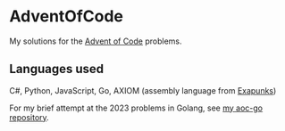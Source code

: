 # AdventOfCode

My solutions for the [Advent of Code](https://adventofcode.com/) problems.

## Languages used

C#, Python, JavaScript, Go, AXIOM (assembly language from [Exapunks](https://www.zachtronics.com/exapunks/))

For my brief attempt at the 2023 problems in Golang, see [my aoc-go repository](https://github.com/kentonbandy/aoc-go).